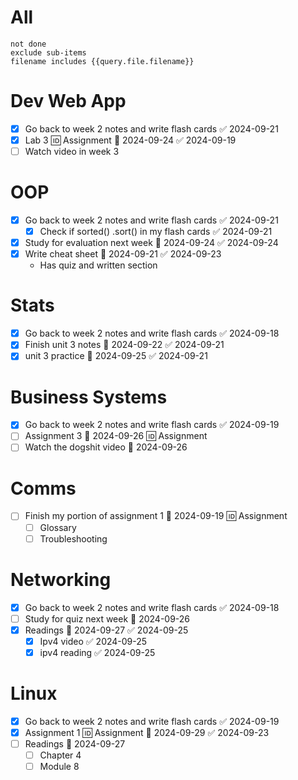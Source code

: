 # All
```tasks
not done
exclude sub-items
filename includes {{query.file.filename}}
```

# Dev Web App
- [x] Go back to week 2 notes and write flash cards ✅ 2024-09-21
- [x] Lab 3 🆔 Assignment 📅 2024-09-24 ✅ 2024-09-19
- [ ] Watch video in week 3
# OOP
- [x] Go back to week 2 notes and write flash cards ✅ 2024-09-21
	- [x] Check if sorted() .sort() in my flash cards ✅ 2024-09-21
- [x] Study for evaluation next week 📅 2024-09-24 ✅ 2024-09-24
- [x] Write cheat sheet 📅 2024-09-21 ✅ 2024-09-23
	- Has quiz and written section
# Stats
- [x] Go back to week 2 notes and write flash cards ✅ 2024-09-18
- [x] Finish unit 3 notes 📅 2024-09-22 ✅ 2024-09-21
- [x] unit 3 practice 📅 2024-09-25 ✅ 2024-09-21
# Business Systems
- [x] Go back to week 2 notes and write flash cards ✅ 2024-09-19
- [ ] Assignment 3 📅 2024-09-26 🆔 Assignment
- [ ] Watch the dogshit video 📅 2024-09-26 
# Comms
- [ ] Finish my portion of assignment 1 📅 2024-09-19 🆔 Assignment
	- [ ] Glossary
	- [ ] Troubleshooting
# Networking
- [x] Go back to week 2 notes and write flash cards ✅ 2024-09-18
- [ ] Study for quiz next week 📅 2024-09-26 
- [x] Readings 📅 2024-09-27 ✅ 2024-09-25
	- [x] Ipv4 video ✅ 2024-09-25
	- [x] ipv4 reading ✅ 2024-09-25
# Linux
- [x] Go back to week 2 notes and write flash cards ✅ 2024-09-19
- [x] Assignment 1 🆔 Assignment 📅 2024-09-29 ✅ 2024-09-23
- [ ] Readings 📅 2024-09-27 
	- [ ] Chapter 4
	- [ ] Module 8 